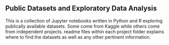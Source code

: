 ## Public Datasets and Exploratory Data Analysis
This is a collection of Jupyter notebooks written in Python and R exploring publically available datasets. Some come from Kaggle while others come from independent projects.
readme files within each project folder explains where to find the datasets as well as any other pertinent information.
